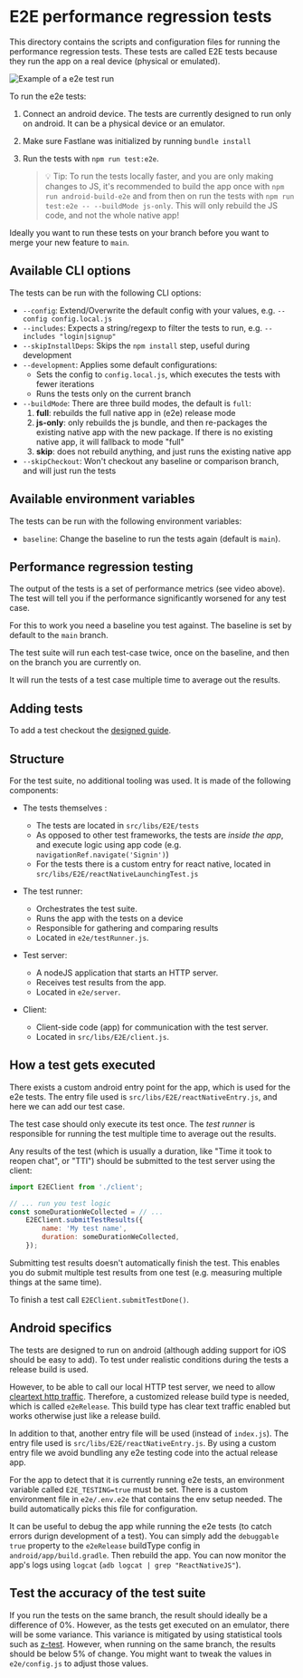 # E2E performance regression tests

This directory contains the scripts and configuration files for running the
performance regression tests. These tests are called E2E tests because they
run the app on a real device (physical or emulated).

![Example of a e2e test run](https://raw.githubusercontent.com/hannojg/expensify-app/5f945c25e2a0650753f47f3f541b984f4d114f6d/e2e/example.gif)

To run the e2e tests:

1. Connect an android device. The tests are currently designed to run only on android. It can be
   a physical device or an emulator.

2. Make sure Fastlane was initialized by running `bundle install`

3. Run the tests with `npm run test:e2e`.
    > 💡 Tip: To run the tests locally faster, and you are only making changes to JS, it's recommended to
    > build the app once with `npm run android-build-e2e` and from then on run the tests with
    > `npm run test:e2e -- --buildMode js-only`. This will only rebuild the JS code, and not the
    > whole native app!

Ideally you want to run these tests on your branch before you want to merge your new feature to `main`.

## Available CLI options

The tests can be run with the following CLI options:

-   `--config`: Extend/Overwrite the default config with your values, e.g. `--config config.local.js`
-   `--includes`: Expects a string/regexp to filter the tests to run, e.g. `--includes "login|signup"`
-   `--skipInstallDeps`: Skips the `npm install` step, useful during development
-   `--development`: Applies some default configurations:
    -   Sets the config to `config.local.js`, which executes the tests with fewer iterations
    -   Runs the tests only on the current branch
-   `--buildMode`: There are three build modes, the default is `full`:
    1. **full**: rebuilds the full native app in (e2e) release mode
    2. **js-only**: only rebuilds the js bundle, and then re-packages
       the existing native app with the new package. If there
       is no existing native app, it will fallback to mode "full"
    3. **skip**: does not rebuild anything, and just runs the existing native app
-   `--skipCheckout`: Won't checkout any baseline or comparison branch, and will just run the tests

## Available environment variables

The tests can be run with the following environment variables:

-   `baseline`: Change the baseline to run the tests again (default is `main`).

## Performance regression testing

The output of the tests is a set of performance metrics (see video above).
The test will tell you if the performance significantly worsened for any test case.

For this to work you need a baseline you test against. The baseline is set by default
to the `main` branch.

The test suite will run each test-case twice, once on the baseline, and then on the branch
you are currently on.

It will run the tests of a test case multiple time to average out the results.

## Adding tests

To add a test checkout the [designed guide](tests/e2e/ADDING_TESTS.md).

## Structure

For the test suite, no additional tooling was used. It is made of the following
components:

-   The tests themselves :

    -   The tests are located in `src/libs/E2E/tests`
    -   As opposed to other test frameworks, the tests are _inside the app_, and execute logic using app code (e.g. `navigationRef.navigate('Signin')`)
    -   For the tests there is a custom entry for react native, located in `src/libs/E2E/reactNativeLaunchingTest.js`

-   The test runner:

    -   Orchestrates the test suite.
    -   Runs the app with the tests on a device
    -   Responsible for gathering and comparing results
    -   Located in `e2e/testRunner.js`.

-   Test server:

    -   A nodeJS application that starts an HTTP server.
    -   Receives test results from the app.
    -   Located in `e2e/server`.

-   Client:
    -   Client-side code (app) for communication with the test server.
    -   Located in `src/libs/E2E/client.js`.

## How a test gets executed

There exists a custom android entry point for the app, which is used for the e2e tests.
The entry file used is `src/libs/E2E/reactNativeEntry.js`, and here we can add our test case.

The test case should only execute its test once. The _test runner_ is responsible for running the
test multiple time to average out the results.

Any results of the test (which is usually a duration, like "Time it took to reopen chat", or "TTI") should be
submitted to the test server using the client:

```js
import E2EClient from './client';

// ... run you test logic
const someDurationWeCollected = // ...
    E2EClient.submitTestResults({
        name: 'My test name',
        duration: someDurationWeCollected,
    });
```

Submitting test results doesn't automatically finish the test. This enables you do submit multiple test results
from one test (e.g. measuring multiple things at the same time).

To finish a test call `E2EClient.submitTestDone()`.

## Android specifics

The tests are designed to run on android (although adding support for iOS should be easy to add).
To test under realistic conditions during the tests a release build is used.

However, to be able to call our local HTTP test server, we need to allow
[cleartext http traffic](https://developer.android.com/training/articles/security-config#CleartextTrafficPermitted).
Therefore, a customized release build type is needed, which is called `e2eRelease`. This build type has clear
text traffic enabled but works otherwise just like a release build.

In addition to that, another entry file will be used (instead of `index.js`). The entry file used is
`src/libs/E2E/reactNativeEntry.js`. By using a custom entry file we avoid bundling any e2e testing code
into the actual release app.

For the app to detect that it is currently running e2e tests, an environment variable called `E2E_TESTING=true` must
be set. There is a custom environment file in `e2e/.env.e2e` that contains the env setup needed. The build automatically
picks this file for configuration.

It can be useful to debug the app while running the e2e tests (to catch errors durign development of a test).
You can simply add the `debuggable true` property to the `e2eRelease` buildType config in `android/app/build.gradle`.
Then rebuild the app. You can now monitor the app's logs using `logcat` (`adb logcat | grep "ReactNativeJS"`).

## Test the accuracy of the test suite

If you run the tests on the same branch, the result should ideally be a difference of 0%. However, as the tests
get executed on an emulator, there will be some variance. This variance is mitigated by using statistical tools
such as [z-test](https://en.wikipedia.org/wiki/Z-test). However, when running on the same branch, the results
should be below 5% of change.
You might want to tweak the values in `e2e/config.js` to adjust those values.
